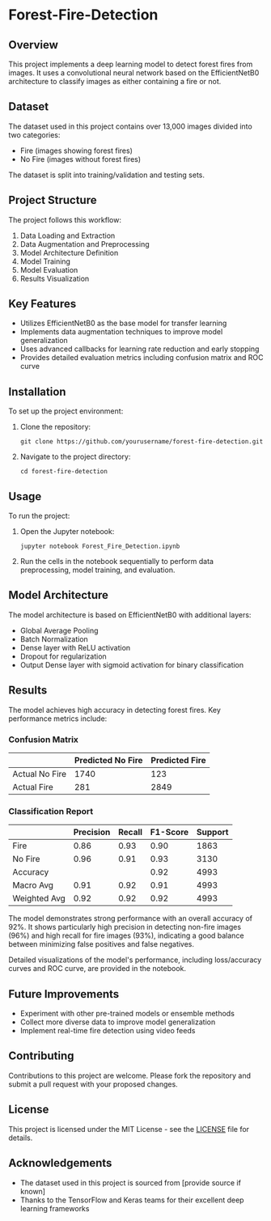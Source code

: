 # Forest-Fire-Detection

## Overview

This project implements a deep learning model to detect forest fires from images. It uses a convolutional neural network based on the EfficientNetB0 architecture to classify images as either containing a fire or not.

## Dataset

The dataset used in this project contains over 13,000 images divided into two categories:
- Fire (images showing forest fires)
- No Fire (images without forest fires)

The dataset is split into training/validation and testing sets.

## Project Structure

The project follows this workflow:

1. Data Loading and Extraction
2. Data Augmentation and Preprocessing
3. Model Architecture Definition
4. Model Training
5. Model Evaluation
6. Results Visualization

## Key Features

- Utilizes EfficientNetB0 as the base model for transfer learning
- Implements data augmentation techniques to improve model generalization
- Uses advanced callbacks for learning rate reduction and early stopping
- Provides detailed evaluation metrics including confusion matrix and ROC curve

## Installation

To set up the project environment:

1. Clone the repository:
   ```
   git clone https://github.com/yourusername/forest-fire-detection.git
   ```
2. Navigate to the project directory:
   ```
   cd forest-fire-detection
   ```

## Usage

To run the project:

1. Open the Jupyter notebook:
   ```
   jupyter notebook Forest_Fire_Detection.ipynb
   ```
2. Run the cells in the notebook sequentially to perform data preprocessing, model training, and evaluation.

## Model Architecture

The model architecture is based on EfficientNetB0 with additional layers:
- Global Average Pooling
- Batch Normalization
- Dense layer with ReLU activation
- Dropout for regularization
- Output Dense layer with sigmoid activation for binary classification

## Results

The model achieves high accuracy in detecting forest fires. Key performance metrics include:

### Confusion Matrix

|                  | Predicted No Fire | Predicted Fire |
|------------------|-------------------|----------------|
| Actual No Fire   | 1740              | 123            |
| Actual Fire      | 281               | 2849           |


### Classification Report

|                 | Precision | Recall | F1-Score | Support |
|-----------------|-----------|--------|----------|---------|
| Fire            | 0.86      | 0.93   | 0.90     | 1863    |
| No Fire         | 0.96      | 0.91   | 0.93     | 3130    |
| Accuracy        |           |        | 0.92     | 4993    | 
| Macro Avg       | 0.91      | 0.92   | 0.91     | 4993    |
| Weighted Avg    | 0.92      | 0.92   | 0.92     | 4993    |




The model demonstrates strong performance with an overall accuracy of 92%. It shows particularly high precision in detecting non-fire images (96%) and high recall for fire images (93%), indicating a good balance between minimizing false positives and false negatives.

Detailed visualizations of the model's performance, including loss/accuracy curves and ROC curve, are provided in the notebook.

## Future Improvements

- Experiment with other pre-trained models or ensemble methods
- Collect more diverse data to improve model generalization
- Implement real-time fire detection using video feeds

## Contributing

Contributions to this project are welcome. Please fork the repository and submit a pull request with your proposed changes.

## License

This project is licensed under the MIT License - see the [LICENSE](LICENSE) file for details.

## Acknowledgements

- The dataset used in this project is sourced from [provide source if known]
- Thanks to the TensorFlow and Keras teams for their excellent deep learning frameworks
